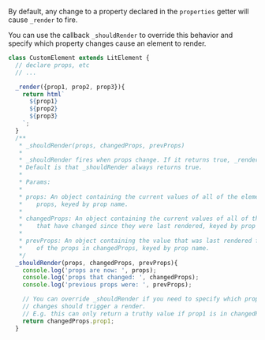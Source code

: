 
By default, any change to a property declared in the `properties` getter will cause `_render` to fire.

You can use the callback `_shouldRender` to override this behavior and specify which property changes cause an element to render.

```js
class CustomElement extends LitElement {
  // declare props, etc
  // ...

  _render({prop1, prop2, prop3}){
    return html`
      ${prop1}
      ${prop2}
      ${prop3}
    `;
  }
  /** 
   * _shouldRender(props, changedProps, prevProps)
   * 
   * _shouldRender fires when props change. If it returns true, _render() fires.
   * Default is that _shouldRender always returns true. 
   * 
   * Params:
   * 
   * props: An object containing the current values of all of the element's
   *    props, keyed by prop name.
   * 
   * changedProps: An object containing the current values of all of the props 
   *    that have changed since they were last rendered, keyed by prop name.
   * 
   * prevProps: An object containing the value that was last rendered for each 
   *    of the props in changedProps, keyed by prop name.
   */
  _shouldRender(props, changedProps, prevProps){
    console.log('props are now: ', props);
    console.log('props that changed: ', changedProps);
    console.log('previous props were: ', prevProps);

    // You can override _shouldRender if you need to specify which property
    // changes should trigger a render. 
    // E.g. this can only return a truthy value if prop1 is in changedProps:
    return changedProps.prop1;
  }
```
